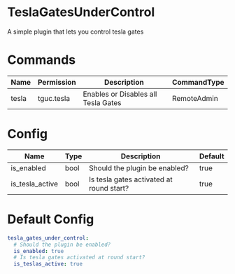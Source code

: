 # TeslaGatesUnderControl
A simple plugin that lets you control tesla gates

# Commands
Name | Permission | Description | CommandType
---- | ---------- | ----------- | -----------
tesla | tguc.tesla | Enables or Disables all Tesla Gates | RemoteAdmin

# Config
Name | Type | Description | Default
---- | ---- | ----------- | -------
is_enabled | bool | Should the plugin be enabled? | true
is_tesla_active | bool | Is tesla gates activated at round start? | true

# Default Config
```yml
tesla_gates_under_control:
  # Should the plugin be enabled?
  is_enabled: true
  # Is tesla gates activated at round start?
  is_teslas_active: true
```